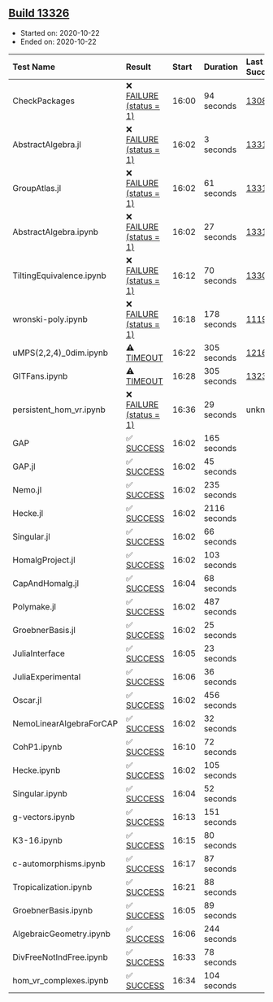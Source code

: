 ## [Build 13326](https://oscarci.mathematik.uni-kl.de/job/oscar/13326/)

* Started on: 2020-10-22
* Ended on: 2020-10-22

| Test Name    | Result | Start | Duration | Last Success | First Failure |
|:-------------|:-------|:------|:---------|:-------------|:--------------|
| CheckPackages | ❌ [FAILURE (status = 1)](https://oscarci.mathematik.uni-kl.de/job/oscar/13326/artifact/logs/build-13326/CheckPackages.log) | 16:00 | 94 seconds | [13085](https://oscarci.mathematik.uni-kl.de/job/oscar/13085/) | [13086](https://oscarci.mathematik.uni-kl.de/job/oscar/13086/) |
| AbstractAlgebra.jl | ❌ [FAILURE (status = 1)](https://oscarci.mathematik.uni-kl.de/job/oscar/13326/artifact/logs/build-13326/AbstractAlgebra.jl.log) | 16:02 | 3 seconds | [13315](https://oscarci.mathematik.uni-kl.de/job/oscar/13315/) | [13316](https://oscarci.mathematik.uni-kl.de/job/oscar/13316/) |
| GroupAtlas.jl | ❌ [FAILURE (status = 1)](https://oscarci.mathematik.uni-kl.de/job/oscar/13326/artifact/logs/build-13326/GroupAtlas.jl.log) | 16:02 | 61 seconds | [13311](https://oscarci.mathematik.uni-kl.de/job/oscar/13311/) | [13312](https://oscarci.mathematik.uni-kl.de/job/oscar/13312/) |
| AbstractAlgebra.ipynb | ❌ [FAILURE (status = 1)](https://oscarci.mathematik.uni-kl.de/job/oscar/13326/artifact/logs/build-13326/AbstractAlgebra.ipynb.log) | 16:02 | 27 seconds | [13315](https://oscarci.mathematik.uni-kl.de/job/oscar/13315/) | [13316](https://oscarci.mathematik.uni-kl.de/job/oscar/13316/) |
| TiltingEquivalence.ipynb | ❌ [FAILURE (status = 1)](https://oscarci.mathematik.uni-kl.de/job/oscar/13326/artifact/logs/build-13326/TiltingEquivalence.ipynb.log) | 16:12 | 70 seconds | [13301](https://oscarci.mathematik.uni-kl.de/job/oscar/13301/) | [13302](https://oscarci.mathematik.uni-kl.de/job/oscar/13302/) |
| wronski-poly.ipynb | ❌ [FAILURE (status = 1)](https://oscarci.mathematik.uni-kl.de/job/oscar/13326/artifact/logs/build-13326/wronski-poly.ipynb.log) | 16:18 | 178 seconds | [11192](https://oscarci.mathematik.uni-kl.de/job/oscar/11192/) | [11193](https://oscarci.mathematik.uni-kl.de/job/oscar/11193/) |
| uMPS(2,2,4)_0dim.ipynb | ⚠ [TIMEOUT](https://oscarci.mathematik.uni-kl.de/job/oscar/13326/artifact/logs/build-13326/uMPS-2-2-4-_0dim.ipynb.log) | 16:22 | 305 seconds | [12167](https://oscarci.mathematik.uni-kl.de/job/oscar/12167/) | [12168](https://oscarci.mathematik.uni-kl.de/job/oscar/12168/) |
| GITFans.ipynb | ⚠ [TIMEOUT](https://oscarci.mathematik.uni-kl.de/job/oscar/13326/artifact/logs/build-13326/GITFans.ipynb.log) | 16:28 | 305 seconds | [13234](https://oscarci.mathematik.uni-kl.de/job/oscar/13234/) | [13235](https://oscarci.mathematik.uni-kl.de/job/oscar/13235/) |
| persistent_hom_vr.ipynb | ❌ [FAILURE (status = 1)](https://oscarci.mathematik.uni-kl.de/job/oscar/13326/artifact/logs/build-13326/persistent_hom_vr.ipynb.log) | 16:36 | 29 seconds | unknown | unknown |
| GAP | ✅ [SUCCESS](https://oscarci.mathematik.uni-kl.de/job/oscar/13326/artifact/logs/build-13326/GAP.log) | 16:02 | 165 seconds |  |  |
| GAP.jl | ✅ [SUCCESS](https://oscarci.mathematik.uni-kl.de/job/oscar/13326/artifact/logs/build-13326/GAP.jl.log) | 16:02 | 45 seconds |  |  |
| Nemo.jl | ✅ [SUCCESS](https://oscarci.mathematik.uni-kl.de/job/oscar/13326/artifact/logs/build-13326/Nemo.jl.log) | 16:02 | 235 seconds |  |  |
| Hecke.jl | ✅ [SUCCESS](https://oscarci.mathematik.uni-kl.de/job/oscar/13326/artifact/logs/build-13326/Hecke.jl.log) | 16:02 | 2116 seconds |  |  |
| Singular.jl | ✅ [SUCCESS](https://oscarci.mathematik.uni-kl.de/job/oscar/13326/artifact/logs/build-13326/Singular.jl.log) | 16:02 | 66 seconds |  |  |
| HomalgProject.jl | ✅ [SUCCESS](https://oscarci.mathematik.uni-kl.de/job/oscar/13326/artifact/logs/build-13326/HomalgProject.jl.log) | 16:02 | 103 seconds |  |  |
| CapAndHomalg.jl | ✅ [SUCCESS](https://oscarci.mathematik.uni-kl.de/job/oscar/13326/artifact/logs/build-13326/CapAndHomalg.jl.log) | 16:04 | 68 seconds |  |  |
| Polymake.jl | ✅ [SUCCESS](https://oscarci.mathematik.uni-kl.de/job/oscar/13326/artifact/logs/build-13326/Polymake.jl.log) | 16:02 | 487 seconds |  |  |
| GroebnerBasis.jl | ✅ [SUCCESS](https://oscarci.mathematik.uni-kl.de/job/oscar/13326/artifact/logs/build-13326/GroebnerBasis.jl.log) | 16:02 | 25 seconds |  |  |
| JuliaInterface | ✅ [SUCCESS](https://oscarci.mathematik.uni-kl.de/job/oscar/13326/artifact/logs/build-13326/JuliaInterface.log) | 16:05 | 23 seconds |  |  |
| JuliaExperimental | ✅ [SUCCESS](https://oscarci.mathematik.uni-kl.de/job/oscar/13326/artifact/logs/build-13326/JuliaExperimental.log) | 16:06 | 36 seconds |  |  |
| Oscar.jl | ✅ [SUCCESS](https://oscarci.mathematik.uni-kl.de/job/oscar/13326/artifact/logs/build-13326/Oscar.jl.log) | 16:02 | 456 seconds |  |  |
| NemoLinearAlgebraForCAP | ✅ [SUCCESS](https://oscarci.mathematik.uni-kl.de/job/oscar/13326/artifact/logs/build-13326/NemoLinearAlgebraForCAP.log) | 16:02 | 32 seconds |  |  |
| CohP1.ipynb | ✅ [SUCCESS](https://oscarci.mathematik.uni-kl.de/job/oscar/13326/artifact/logs/build-13326/CohP1.ipynb.log) | 16:10 | 72 seconds |  |  |
| Hecke.ipynb | ✅ [SUCCESS](https://oscarci.mathematik.uni-kl.de/job/oscar/13326/artifact/logs/build-13326/Hecke.ipynb.log) | 16:02 | 105 seconds |  |  |
| Singular.ipynb | ✅ [SUCCESS](https://oscarci.mathematik.uni-kl.de/job/oscar/13326/artifact/logs/build-13326/Singular.ipynb.log) | 16:04 | 52 seconds |  |  |
| g-vectors.ipynb | ✅ [SUCCESS](https://oscarci.mathematik.uni-kl.de/job/oscar/13326/artifact/logs/build-13326/g-vectors.ipynb.log) | 16:13 | 151 seconds |  |  |
| K3-16.ipynb | ✅ [SUCCESS](https://oscarci.mathematik.uni-kl.de/job/oscar/13326/artifact/logs/build-13326/K3-16.ipynb.log) | 16:15 | 80 seconds |  |  |
| c-automorphisms.ipynb | ✅ [SUCCESS](https://oscarci.mathematik.uni-kl.de/job/oscar/13326/artifact/logs/build-13326/c-automorphisms.ipynb.log) | 16:17 | 87 seconds |  |  |
| Tropicalization.ipynb | ✅ [SUCCESS](https://oscarci.mathematik.uni-kl.de/job/oscar/13326/artifact/logs/build-13326/Tropicalization.ipynb.log) | 16:21 | 88 seconds |  |  |
| GroebnerBasis.ipynb | ✅ [SUCCESS](https://oscarci.mathematik.uni-kl.de/job/oscar/13326/artifact/logs/build-13326/GroebnerBasis.ipynb.log) | 16:05 | 89 seconds |  |  |
| AlgebraicGeometry.ipynb | ✅ [SUCCESS](https://oscarci.mathematik.uni-kl.de/job/oscar/13326/artifact/logs/build-13326/AlgebraicGeometry.ipynb.log) | 16:06 | 244 seconds |  |  |
| DivFreeNotIndFree.ipynb | ✅ [SUCCESS](https://oscarci.mathematik.uni-kl.de/job/oscar/13326/artifact/logs/build-13326/DivFreeNotIndFree.ipynb.log) | 16:33 | 78 seconds |  |  |
| hom_vr_complexes.ipynb | ✅ [SUCCESS](https://oscarci.mathematik.uni-kl.de/job/oscar/13326/artifact/logs/build-13326/hom_vr_complexes.ipynb.log) | 16:34 | 104 seconds |  |  |
